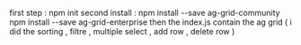 first step : npm init
second install : npm install --save ag-grid-community
npm install --save ag-grid-enterprise
then the index.js contain the ag grid ( i did the sorting , filtre , multiple select , add row , delete row )
